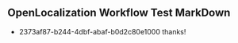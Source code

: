 ## OpenLocalization Workflow Test MarkDown
* 2373af87-b244-4dbf-abaf-b0d2c80e1000 thanks!

<!--HONumber=Aug16_HO4-->


